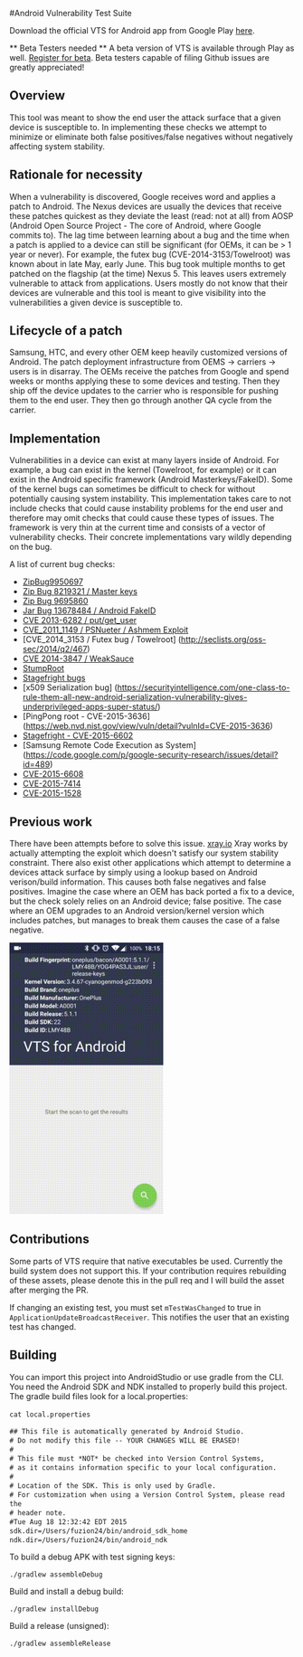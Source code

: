 #Android Vulnerability Test Suite

Download the official VTS for Android app from Google Play [here](https://play.google.com/store/apps/details?id=com.nowsecure.android.vts).

** Beta Testers needed **
A beta version of VTS is available through Play as well. [Register for beta](https://play.google.com/apps/testing/com.nowsecure.android.vts). Beta testers capable of filing Github issues are greatly appreciated!

## Overview
This tool was meant to show the end user the attack surface that a given device is susceptible to.  In implementing these checks we attempt to minimize or eliminate both false positives/false negatives without negatively affecting system stability.

## Rationale for necessity
When a vulnerability is discovered, Google receives word and applies a patch to Android.  The Nexus devices are usually the devices that receive these patches quickest as they deviate the least (read: not at all) from AOSP (Android Open Source Project - The core of Android, where Google commits to).  The lag time between learning about a bug and the time when a patch is applied to a device can still be significant (for OEMs, it can be > 1 year or never).  For example, the futex bug (CVE-2014-3153/Towelroot) was known about in late May, early June.  This bug took multiple months to get patched on the flagship (at the time) Nexus 5.  This leaves users extremely vulnerable to attack from applications.  Users mostly do not know that their devices are vulnerable and this tool is meant to give visibility into the vulnerabilities a given device is susceptible to.

## Lifecycle of a patch
Samsung, HTC, and every other OEM keep heavily customized versions of Android.  The patch deployment infrastructure from OEMS -> carriers -> users is in disarray.  The OEMs receive the patches from Google and spend weeks or months applying these to some devices and testing. Then they ship off the device updates to the carrier who is responsible for pushing them to the end user.  They then go through another QA cycle from the carrier.

## Implementation
Vulnerabilities in a device can exist at many layers inside of Android. For example, a bug can exist in the kernel (Towelroot, for example) or it can exist in the Android specific framework (Android Masterkeys/FakeID).  Some of the kernel bugs can sometimes be difficult to check for without potentially causing system instability.  This implementation takes care to not include checks that could cause instability problems for the end user and therefore may omit checks that could cause these types of issues.  The framework is very thin at the current time and consists of a vector of vulnerability checks.  Their concrete implementations vary wildly depending on the bug.


A list of current bug checks:
  - [ZipBug9950697](https://github.com/Fuzion24/AndroidZipArbitrage#android-bug-9950697)
  - [Zip Bug 8219321  / Master keys](https://github.com/Fuzion24/AndroidZipArbitrage#android-bug-8219321-aka-android-master-keys)
  - [Zip Bug 9695860](https://github.com/Fuzion24/AndroidZipArbitrage#android-bug-9695860)
  - [Jar Bug 13678484 / Android FakeID](https://bluebox.com/technical/android-fake-id-vulnerability/)
  - [CVE 2013-6282 / put/get_user](https://www.codeaurora.org/projects/security-advisories/missing-access-checks-putusergetuser-kernel-api-cve-2013-6282)
  - [CVE_2011_1149 / PSNueter / Ashmem Exploit](http://www.cvedetails.com/cve/CVE-2011-1149/)
  - [CVE_2014_3153 / Futex bug / Towelroot] (http://seclists.org/oss-sec/2014/q2/467)
  - [CVE 2014-3847 / WeakSauce](http://forum.xda-developers.com/showthread.php?t=2699089)
  - [StumpRoot](http://forum.xda-developers.com/lg-g3/orig-development/root-stump-root-lg-g3-sprint-verizon-t2850906)
  - [Stagefright bugs](https://blog.zimperium.com/the-latest-on-stagefright-cve-2015-1538-exploit-is-now-available-for-testing-purposes/)
  - [x509 Serialization bug] (https://securityintelligence.com/one-class-to-rule-them-all-new-android-serialization-vulnerability-gives-underprivileged-apps-super-status/)
  - [PingPong root - CVE-2015-3636] (https://web.nvd.nist.gov/view/vuln/detail?vulnId=CVE-2015-3636)
  - [Stagefright - CVE-2015-6602](https://blog.zimperium.com/zimperium-zlabs-is-raising-the-volume-new-vulnerability-processing-mp3mp4-media/)
  - [Samsung Remote Code Execution as System] (https://code.google.com/p/google-security-research/issues/detail?id=489)
  - [CVE-2015-6608](https://groups.google.com/forum/#!topic/android-security-updates/GwZn7sixask)
  - [CVE-2015-7414](https://web.nvd.nist.gov/view/vuln/detail?vulnId=CVE-2015-1474)
  - [CVE-2015-1528](https://cve.mitre.org/cgi-bin/cvename.cgi?name=CVE-2015-1528)

## Previous work
There have been attempts before to solve this issue. [xray.io](http://www.xray.io/)  Xray works by actually attempting the exploit which doesn't satisfy our system stability constraint. There also exist other applications which attempt to determine a devices attack surface by simply using a lookup based on Android verison/build information.  This causes both false negatives and false positives.  Imagine the case where an OEM has back ported a fix to a device, but the check solely relies on an Android device; false positive.  The case where an OEM upgrades to an Android version/kernel version which includes patches, but manages to break them causes the case of a false negative.

![Device Vulnerability Screencast](screenshots/screencast.gif)

## Contributions

Some parts of VTS require that native executables be used.  Currently the build system does not support this.  If your contribution requires rebuilding of these assets, please denote this in the pull req and I will build the asset after merging the PR.

If changing an existing test, you must set `mTestWasChanged` to true in `ApplicationUpdateBroadcastReceiver`.  This notifies the user that an existing test has changed.

## Building

You can import this project into AndroidStudio or use gradle from the CLI. You need the Android SDK and NDK installed to properly build this project.
The gradle build files look for a local.properties:

`cat local.properties`
```
## This file is automatically generated by Android Studio.
# Do not modify this file -- YOUR CHANGES WILL BE ERASED!
#
# This file must *NOT* be checked into Version Control Systems,
# as it contains information specific to your local configuration.
#
# Location of the SDK. This is only used by Gradle.
# For customization when using a Version Control System, please read the
# header note.
#Tue Aug 18 12:32:42 EDT 2015
sdk.dir=/Users/fuzion24/bin/android_sdk_home
ndk.dir=/Users/fuzion24/bin/android_ndk
```

To build a debug APK with test signing keys:
```
./gradlew assembleDebug
```

Build and install a debug build:
```
./gradlew installDebug
```

Build a release (unsigned):
```
./gradlew assembleRelease
